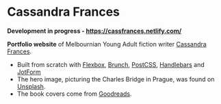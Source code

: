 # Cassandra Frances

**Development in progress - https://cassfrances.netlify.com/**

**Portfolio website** of Melbournian Young Adult fiction writer [Cassandra Frances](https://twitter.com/CassandraFrance).

- Built from scratch with [Flexbox](http://www.w3.org/TR/css-flexbox-1/), [Brunch](http://brunch.io/), [PostCSS](https://github.com/postcss/postcss), [Handlebars](http://handlebarsjs.com/) and [JotForm](http://www.jotform.com)
- The hero image, picturing the Charles Bridge in Prague, was found on [Unsplash](https://unsplash.com/search?utf8=%E2%9C%93&keyword=prague).
- The book covers come from [Goodreads](https://www.goodreads.com/).
